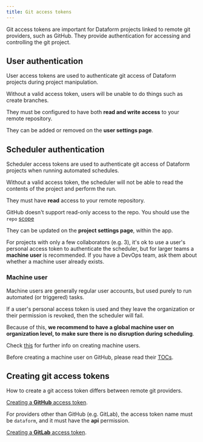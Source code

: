 ```yaml
---
title: Git access tokens
---
```


Git access tokens are important for Dataform projects linked to remote git providers, such as GitHub. They provide authentication for accessing and controlling the git project.

## User authentication

User access tokens are used to authenticate git access of Dataform projects during project manipulation.

Without a valid access token, users will be unable to do things such as create branches.

They must be configured to have both **read and write access** to your remote repository.

They can be added or removed on the **user settings page**.

## Scheduler authentication

Scheduler access tokens are used to authenticate git access of Dataform projects when running automated schedules.

Without a valid access token, the scheduler will not be able to read the contents of the project and perform the run.

They must have **read** access to your remote repository.

<div className="bp3-callout bp3-icon-info-sign bp3-intent-warning" markdown="1">
  GitHub doesn't support read-only access to the repo. You should use the <code>repo</code> <a target="_blank" rel="noopener" href="https://developer.github.com/apps/building-oauth-apps/understanding-scopes-for-oauth-apps">scope</a>
</div>

They can be updated on the **project settings page**, within the app.

For projects with only a few collaborators (e.g. 3), it's ok to use a user's personal access token to authenticate the scheduler, but for larger teams a **machine user** is recommended. If you have a DevOps team, ask them about whether a machine user already exists.

### Machine user

Machine users are generally regular user accounts, but used purely to run automated (or triggered) tasks.

If a user's personal access token is used and they leave the organization or their permission is revoked, then the scheduler will fail.

Because of this, **we recommend to have a global machine user on organization level, to make sure there is no disruption during scheduling**.

Check [this](https://developer.github.com/v3/guides/managing-deploy-keys/#machine-users) for further info on creating machine users.

Before creating a machine user on GitHub, please read their [TOCs](https://help.github.com/en/github/site-policy/github-terms-of-service#3-account-requirements).

## Creating git access tokens

How to create a git access token differs between remote git providers.

[Creating a **GitHub** access token](https://help.github.com/en/github/authenticating-to-github/creating-a-personal-access-token-for-the-command-line#creating-a-token).

For providers other than GitHub (e.g. GitLab), the access token name must be `dataform`, and it must have the **api** permission.

[Creating a **GitLab** access token](https://docs.gitlab.com/ee/user/profile/personal_access_tokens.html#creating-a-personal-access-token).
